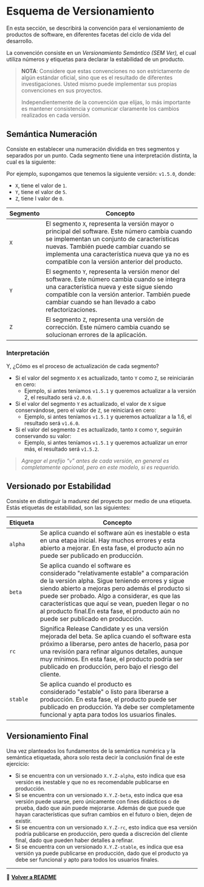 # **Esquema de Versionamiento**

En esta sección, se describirá la convención para el versionamiento de productos de software, en diferentes facetas del ciclo de vida del desarrollo.

La convención consiste en un *Versionamiento Semántico (SEM Ver),* el cual utiliza números y etiquetas para declarar la estabilidad de un producto.

> **NOTA**: Considere que estas convenciones no son estrictamente de algún estándar oficial, sino que es el resultado de diferentes investigaciones. Usted mismo puede implementar sus propias convenciones en sus proyectos. 
>
>Independientemente de la convención que elijas, lo más importante es mantener consistencia y comunicar claramente los cambios realizados en cada versión.

## **Semántica Numeración**

Consiste en establecer una numeración dividida en tres segmentos y separados por un punto. Cada segmento tiene una interpretación distinta, la cual es la siguiente:

Por ejemplo, supongamos que tenemos la siguiente versión: `v1.5.0`, donde:

- `X`, tiene el valor de `1`.
- `Y`, tiene el valor de `5`.
- `Z`, tiene l valor de `0`.

| Segmento | Concepto |
| -------- | -------- |
| `X` | El segmento `X`, representa la versión mayor o principal del software. Este número cambia cuando se implementan un conjunto de características nuevas. También puede cambiar cuando se implementa una característica nueva que ya no es compatible  con la versión anterior del producto. |
| `Y` | El segmento `Y`, representa la versión menor del software. Este número cambia cuando se integra una característica nueva y este sigue siendo compatible con la versión anterior. También puede cambiar cuando se han llevado a cabo refactorizaciones. |
| `Z` | El segmento `Z`, representa una versión de corrección. Este número cambia cuando se solucionan errores de la aplicación. |

### **Interpretación**

Y, ¿Cómo es el proceso de actualización de cada segmento?

- Si el valor del segmento `X` es actualizado, tanto `Y` como `Z`, se reiniciarán en cero:
    - Ejemplo, si antes teníamos `v1.5.1` y queremos actualizar a la versión 2, el resultado será `v2.0.0`.
- Si el valor del segmento `Y` es actualizado, el valor de `X` sigue conservándose, pero el valor de `Z`, se reiniciará en cero:
    - Ejemplo, si antes teníamos `v1.5.1` y queremos actualizar a la 1.6, el resultado será `v1.6.0`.
- Si el valor del segmento `Z` es actualizado, tanto `X` como `Y`, seguirán conservando su valor:
    - Ejemplo, si antes teníamos `v1.5.1` y queremos actualizar un error más, el resultado será `v1.5.2`.


> *Agregar el prefijo “`v`” antes de cada versión, en general es completamente opcional, pero en este modelo, si es requerido.*

## **Versionado por Estabilidad**

Consiste en distinguir la madurez del proyecto por medio de una etiqueta. Estás etiquetas de estabilidad, son las siguientes:

| Etiqueta | Concepto |
| --- | --- |
| `alpha` | Se aplica cuando el software aún es inestable o esta en una etapa inicial. Hay muchos errores y esta abierto a mejorar. En esta fase, el producto aún no puede ser publicado en producción. |
| `beta` | Se aplica cuando el software es considerado "relativamente estable" a comparación de la versión alpha. Sigue teniendo errores y sigue siendo abierto a mejoras pero además el producto si puede ser probado. Algo a considerar, es que las características que aquí se vean, pueden llegar o no al producto final.En esta fase, el producto aún no puede ser publicado en producción. |
| `rc` | Significa Release Candidate y es una versión mejorada del beta. Se aplica cuando el software esta próximo a liberarse, pero antes de hacerlo, pasa por una revisión para refinar algunos detalles, aunque muy mínimos. En esta fase, el producto podría ser publicado en producción, pero bajo el riesgo del cliente. |
| `stable` | Se aplica cuando el producto es considerado "estable" o listo para liberarse a producción. En esta fase, el producto puede ser publicado en producción. Ya debe ser completamente funcional y apta para todos los usuarios finales. |

## **Versionamiento Final**

Una vez planteados los fundamentos de la semántica numérica y la semántica etiquetada, ahora solo resta decir la conclusión final de este ejercicio:

- Si se encuentra con un versionado `X.Y.Z-alpha`, esto indica que esa versión es inestable y que no es recomendable publicarse en producción.
- Si se encuentra con un versionado `X.Y.Z-beta`, esto indica que esa versión puede usarse, pero únicamente con fines didácticos o de prueba, dado que aún puede mejorarse. Además de que puede que hayan características que sufran cambios en el futuro o bien, dejen de existir.
- Si se encuentra con un versionado `X.Y.Z-rc`, esto indica que esa versión podría publicarse en producción, pero queda a discreción del cliente final, dado que pueden haber detalles a refinar.
- Si se encuentra con un versionado `X.Y.Z-stable`, es indica que esa versión ya puede publicarse en producción, dado que el producto ya debe ser funcional y apto para todos los usuarios finales.

--- 
📌 **[Volver a README](./README.md)**